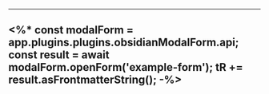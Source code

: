 ---
<%* 
const modalForm = app.plugins.plugins.obsidianModalForm.api;
const result = await modalForm.openForm('example-form');
tR += result.asFrontmatterString();
-%>
---